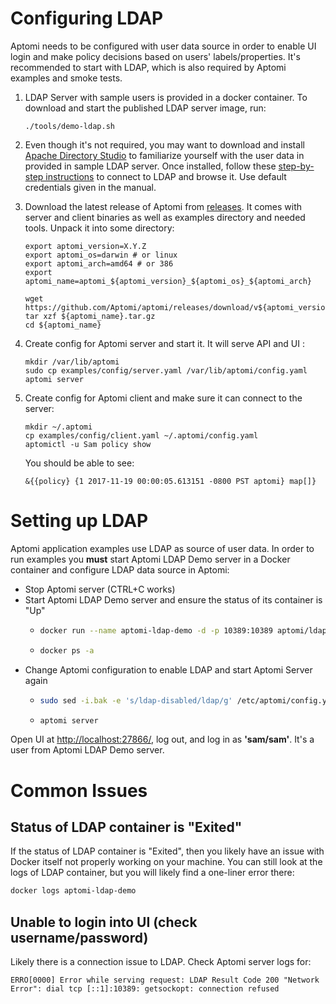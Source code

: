 

# Configuring LDAP
Aptomi needs to be configured with user data source in order to enable UI login and make policy decisions based on users' labels/properties. It's recommended to
start with LDAP, which is also required by Aptomi examples and smoke tests.

1. LDAP Server with sample users is provided in a docker container. To download and start the published LDAP server image, run:
    ```
    ./tools/demo-ldap.sh
    ```
2. Even though it's not required, you may want to download and install [Apache Directory Studio](http://directory.apache.org/studio/) to familiarize yourself with the user data in provided in sample LDAP server. Once installed,
follow these [step-by-step instructions](http://directory.apache.org/apacheds/basic-ug/1.4.2-changing-admin-password.html) to connect to LDAP and browse it. Use default credentials given in the manual.

1. Download the latest release of Aptomi from [releases](https://github.com/Aptomi/aptomi/releases).
    It comes with server and client binaries as well as examples directory and needed tools. Unpack it into some directory:
    ```
    export aptomi_version=X.Y.Z
    export aptomi_os=darwin # or linux
    export aptomi_arch=amd64 # or 386
    export aptomi_name=aptomi_${aptomi_version}_${aptomi_os}_${aptomi_arch}

    wget https://github.com/Aptomi/aptomi/releases/download/v${aptomi_version}/${aptomi_name}.tar.gz
    tar xzf ${aptomi_name}.tar.gz
    cd ${aptomi_name}
    ```

1. Create config for Aptomi server and start it. It will serve API and UI :
    ```
    mkdir /var/lib/aptomi
    sudo cp examples/config/server.yaml /var/lib/aptomi/config.yaml
    aptomi server
    ```

1. Create config for Aptomi client and make sure it can connect to the server:
    ```
    mkdir ~/.aptomi
    cp examples/config/client.yaml ~/.aptomi/config.yaml
    aptomictl -u Sam policy show
    ```
    You should be able to see:
    ```
    &{{policy} {1 2017-11-19 00:00:05.613151 -0800 PST aptomi} map[]}
    ```



# Setting up LDAP
Aptomi application examples use LDAP as source of user data. In order to run examples you **must** start Aptomi LDAP Demo server in a Docker container and configure LDAP data source in Aptomi:
* Stop Aptomi server (CTRL+C works)
* Start Aptomi LDAP Demo server and ensure the status of its container is "Up"
  * ```bash
    docker run --name aptomi-ldap-demo -d -p 10389:10389 aptomi/ldap-demo:latest
    ```
  * ```bash
    docker ps -a
    ```
* Change Aptomi configuration to enable LDAP and start Aptomi Server again
  * ```bash
    sudo sed -i.bak -e 's/ldap-disabled/ldap/g' /etc/aptomi/config.yaml
    ```
  * ```bash
    aptomi server
    ```

Open UI at [http://localhost:27866/](http://localhost:27866/), log out, and log in as **'sam/sam'**. It's a user from Aptomi LDAP Demo server.

# Common Issues

## Status of LDAP container is "Exited"
If the status of LDAP container is "Exited", then you likely have an issue with Docker itself not properly working on your machine.
You can still look at the logs of LDAP container, but you will likely find a one-liner error there:
```bash
docker logs aptomi-ldap-demo
```

## Unable to login into UI (check username/password)
Likely there is a connection issue to LDAP. Check Aptomi server logs for:
```
ERRO[0000] Error while serving request: LDAP Result Code 200 "Network Error": dial tcp [::1]:10389: getsockopt: connection refused
```
